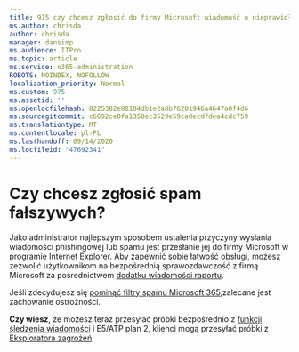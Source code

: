 ```yaml
---
title: 975 czy chcesz zgłosić do firmy Microsoft wiadomość o nieprawidłowym fałszywych wiadomościach?
ms.author: chrisda
author: chrisda
manager: dansimp
ms.audience: ITPro
ms.topic: article
ms.service: o365-administration
ROBOTS: NOINDEX, NOFOLLOW
localization_priority: Normal
ms.custom: 975
ms.assetid: ''
ms.openlocfilehash: 8225382e88184db1e2a8b76201946a4647a0f4d6
ms.sourcegitcommit: c6692ce0fa1358ec3529e59ca0ecdfdea4cdc759
ms.translationtype: MT
ms.contentlocale: pl-PL
ms.lasthandoff: 09/14/2020
ms.locfileid: "47692341"
---
```

# <a name="would-you-like-to-report-a-spam-false-positive-to-microsoft"></a>Czy chcesz zgłosić spam fałszywych?

Jako administrator najlepszym sposobem ustalenia przyczyny wysłania wiadomości phishingowej lub spamu jest przesłanie jej do firmy Microsoft w programie [Internet Explorer](https://protection.office.com/reportsubmission). Aby zapewnić sobie łatwość obsługi, możesz zezwolić użytkownikom na bezpośrednią sprawozdawczość z firmą Microsoft za pośrednictwem [dodatku wiadomości raportu](https://appsource.microsoft.com/product/office/WA104381180?src=office&tab=Overview).

Jeśli zdecydujesz się [pominąć filtry spamu Microsoft 365,](https://docs.microsoft.com/exchange/troubleshoot/antispam/cautions-against-bypassing-spam-filters)zalecane jest zachowanie ostrożności.

**Czy wiesz**, że możesz teraz przesyłać próbki bezpośrednio z [funkcji śledzenia wiadomości](https://protection.office.com/messagetrace) i E5/ATP plan 2, klienci mogą przesyłać próbki z [Eksploratora zagrożeń](https://docs.microsoft.com/microsoft-365/security/office-365-security/threat-explorer).
